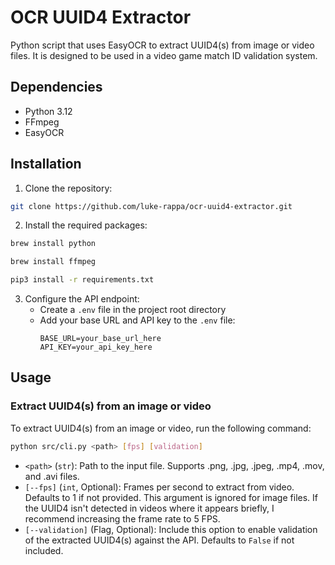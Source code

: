 # OCR UUID4 Extractor

Python script that uses EasyOCR to extract UUID4(s) from image or video files. It is designed to be used in a video game match ID validation system.

## Dependencies

- Python 3.12
- FFmpeg
- EasyOCR

## Installation

1. Clone the repository:

```bash
git clone https://github.com/luke-rappa/ocr-uuid4-extractor.git
```

2. Install the required packages:

```bash
brew install python
```

```bash
brew install ffmpeg
```

```bash
pip3 install -r requirements.txt
```

3. Configure the API endpoint:
   - Create a `.env` file in the project root directory
   - Add your base URL and API key to the `.env` file:
     ```
     BASE_URL=your_base_url_here
     API_KEY=your_api_key_here
     ```

## Usage

### Extract UUID4(s) from an image or video

To extract UUID4(s) from an image or video, run the following command:

```bash
python src/cli.py <path> [fps] [validation]
```

- `<path>` (`str`): Path to the input file. Supports .png, .jpg, .jpeg, .mp4, .mov, and .avi files.
- `[--fps]` (`int`, Optional): Frames per second to extract from video. Defaults to 1 if not provided. This argument is ignored for image files. If the UUID4 isn't detected in videos where it appears briefly, I recommend increasing the frame rate to 5 FPS.
- `[--validation]` (Flag, Optional): Include this option to enable validation of the extracted UUID4(s) against the API. Defaults to `False` if not included. 
